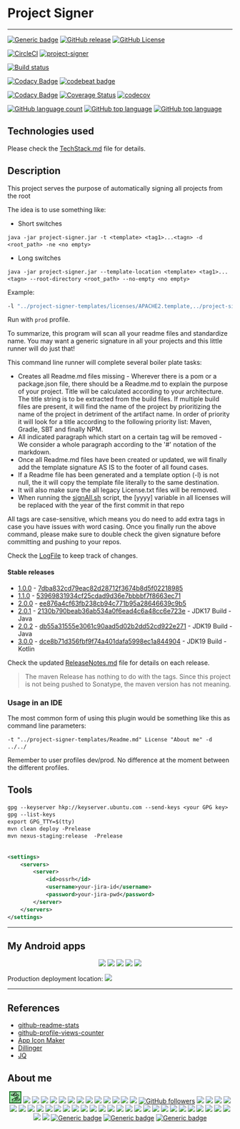# Project Signer

---

[![Generic badge](https://img.shields.io/static/v1.svg?label=GitHub&message=Project%20Signer%20🖋&color=informational)](https://github.com/jesperancinha/project-signer)
[![GitHub release](https://img.shields.io/github/release/jesperancinha/project-signer.svg)](https://github.com/jesperancinha/project-signer/releases)
[![GitHub License](https://img.shields.io/badge/license-Apache%20License%202.0-blue.svg?style=flat)](https://www.apache.org/licenses/LICENSE-2.0)

[![CircleCI](https://circleci.com/gh/jesperancinha/project-signer.svg?style=svg)](https://circleci.com/gh/jesperancinha/project-signer)
[![project-signer](https://github.com/jesperancinha/project-signer/actions/workflows/project-signer.yml/badge.svg)](https://github.com/jesperancinha/project-signer/actions/workflows/project-signer.yml)

[![Build status](https://ci.appveyor.com/api/projects/status/eyx7uhjenc7m6s9j/branch/master?svg=true)](https://ci.appveyor.com/project/jesperancinha/project-signer/branch/master)

[![Codacy Badge](https://api.codacy.com/project/badge/Grade/d423415df34f42bf821ae13a078094c9)](https://www.codacy.com/app/jofisaes/project-signer?utm_source=github.com&amp;utm_medium=referral&amp;utm_content=jesperancinha/project-signer&amp;utm_campaign=Badge_Grade)
[![codebeat badge](https://codebeat.co/badges/bfb0987b-e483-4954-9c3b-24ac488006bd)](https://codebeat.co/projects/github-com-jesperancinha-project-signer-master)

[![Codacy Badge](https://app.codacy.com/project/badge/Coverage/d423415df34f42bf821ae13a078094c9)](https://www.codacy.com/gh/jesperancinha/project-signer/dashboard?utm_source=github.com&utm_medium=referral&utm_content=jesperancinha/project-signer&utm_campaign=Badge_Coverage)
[![Coverage Status](https://coveralls.io/repos/github/jesperancinha/project-signer/badge.svg?branch=master)](https://coveralls.io/github/jesperancinha/project-signer?branch=master)
[![codecov](https://codecov.io/gh/jesperancinha/project-signer/branch/master/graph/badge.svg?token=ErqcT1G5Tq)](https://codecov.io/gh/jesperancinha/project-signer)

[![GitHub language count](https://img.shields.io/github/languages/count/jesperancinha/project-signer.svg)]()
[![GitHub top language](https://img.shields.io/github/languages/top/jesperancinha/project-signer.svg)]()
[![GitHub top language](https://img.shields.io/github/languages/code-size/jesperancinha/project-signer.svg)]()

## Technologies used

Please check the [TechStack.md](TechStack.md) file for details.

## Description

This project serves the purpose of automatically signing all projects from the root

The idea is to use something like:

-   Short switches

```text
java -jar project-signer.jar -t <template> <tag1>...<tagn> -d <root_path> -ne <no empty>
```

-   Long switches

```text
java -jar project-signer.jar --template-location <template> <tag1>...<tagn> --root-directory <root_path> --no-empty <no empty>
```

Example:

```bash
-l "../project-signer-templates/licenses/APACHE2.template,../project-signer-templates/licenses/ISC.template,../project-signer-templates/licenses/MIT.template" -t "../project-signer-templates/Readme.md" -tr "../project-signer-templates/RedirectReadme.md" License "About me" "Achievements" -d ../../
```

Run with `prod` profile.

To summarize, this program will scan all your readme files and standardize name. You may want a generic signature in all your projects and this little runner will do just that!

This command line runner will complete several boiler plate tasks:

-   Creates all Readme.md files missing - Wherever there is a pom or a package.json file, there should be a Readme.md to explain the purpose of your project. Title will be calculated according to your architecture. The title string is to be extracted from the build files. If multiple build files are present, it will find the name of the project by prioritizing the name of the project in detriment of the artifact name. In order of priority it will look for a title according to the following priority list: Maven, Gradle, SBT and finally NPM.
-   All indicated paragraph which start on a certain tag will be removed - We consider a whole paragraph according to the '#' notation of the markdown.
-   Once all Readme.md files have been created or updated, we will finally add the template signature AS IS to the footer of all found cases.
-   If a Readme file has been generated and a template option (-l) is not null, the it will copy the template file literally to the same destination.
-   It will also make sure the all legacy License.txt files will be removed.
-   When running the [signAll.sh](signAll.sh) script, the [yyyy] variable in all licenses will be replaced with the year of the first commit in that repo

All tags are case-sensitive, which means you do need to add extra tags in case you have issues with word casing. Once you finally run the above command, please make sure to double check the given signature before committing and pushing to your repos.

Check the [LogFile](./LogFile.md) to keep track of changes.

#### Stable releases

-   [1.0.0](https://github.com/jesperancinha/project-signer/tree/1.0.0) - [7dba832cd79eac82d28712f3674b8d5f02218985](https://github.com/jesperancinha/project-signer/tree/1.0.0)
-   [1.1.0](https://github.com/jesperancinha/project-signer/tree/1.1.0) - [53969831934cf25cdad9d36e7bbbbf7f8663ec71](https://github.com/jesperancinha/project-signer/tree/1.1.0)
-   [2.0.0](https://github.com/jesperancinha/project-signer/tree/2.0.0) - [ee876a4cf63fb238cb94c771b95a28646639c9b5](https://github.com/jesperancinha/project-signer/tree/2.0.0)
-   [2.0.1](https://github.com/jesperancinha/project-signer/tree/2.0.1) - [2130b790beab36ab534a0f6ead4c6a48cc6e723e](https://github.com/jesperancinha/project-signer/tree/2.0.1) - JDK17 Build - Java
-   [2.0.2](https://github.com/jesperancinha/project-signer/tree/2.0.2) - [db55a31555e3061c90aad5d02b2dd52cd922e271](https://github.com/jesperancinha/project-signer/tree/2.0.2) - JDK19 Build - Java
-   [3.0.0](https://github.com/jesperancinha/project-signer/tree/3.0.0) - [dce8b71d356fbf9f74a401dafa5998ec1a844904](https://github.com/jesperancinha/project-signer/tree/3.0.0) - JDK19 Build - Kotlin

Check the updated [ReleaseNotes.md](ReleaseNotes.md) file for details on each release.

> The maven Release has nothing to do with the tags. Since this project is not being pushed to Sonatype, the maven version has not meaning.

### Usage in an IDE

The most common form of using this plugin would be something like this as command line parameters:

```text
-t "../project-signer-templates/Readme.md" License "About me" -d ../../
```

Remember to user profiles dev/prod. No difference at the moment between the different profiles.

## Tools

```text
gpg --keyserver hkp://keyserver.ubuntu.com --send-keys <your GPG key>
gpg --list-keys
export GPG_TTY=$(tty)
mvn clean deploy -Prelease
mvn nexus-staging:release  -Prelease
```

```xml

<settings>
    <servers>
        <server>
            <id>ossrh</id>
            <username>your-jira-id</username>
            <password>your-jira-pwd</password>
        </server>
    </servers>
</settings>
```

---

## My Android apps

<div align="center">

[![](https://img.shields.io/badge/Matrix%20Anywhere-%230077B5.svg?style=for-the-badge&logo=android&color=0a5d00)](https://github.com/jesperancinha/matrix-anywhere-android)
[![](https://img.shields.io/badge/Base%20Converter-%230077B5.svg?style=for-the-badge&logo=android&color=0a5d00)](https://github.com/jesperancinha/base-converter-android)
[![](https://img.shields.io/badge/Timezone%20Utility-%230077B5.svg?style=for-the-badge&logo=android&color=0a5d00)](https://github.com/jesperancinha/timezone-app-utility-android)
[![](https://img.shields.io/badge/Ping%20App-%230077B5.svg?style=for-the-badge&logo=android&color=0a5d00)](https://github.com/jesperancinha/ping-app-android)
[![](https://img.shields.io/badge/Catcher%20App-%230077B5.svg?style=for-the-badge&logo=android&color=0a5d00)](https://github.com/jesperancinha/catcher-app-android)

</div>


Production deployment location: [![](https://img.shields.io/badge/Google%20Play-%230077B5.svg?style=for-the-badge&logo=googleplay&color=purple)](https://play.google.com/store/apps/developer?id=Joao+Filipe+Sabino+Esperancinha)

---

## References

-   [github-readme-stats](https://github.com/anuraghazra/github-readme-stats)
-   [github-profile-views-counter](https://github.com/antonkomarev/github-profile-views-counter)
-   [App Icon Maker](https://appiconmaker.co/)
-   [Dillinger](https://dillinger.io/)
-   [JQ](https://stedolan.github.io/jq/download/)

## About me

<div align="center">

[![alt text](https://raw.githubusercontent.com/jesperancinha/project-signer/master/project-signer-templates/icons-100/JEOrgLogo-27.png "João Esperancinha Homepage")](http://joaofilipesabinoesperancinha.nl)
[![](https://img.shields.io/badge/youtube-%230077B5.svg?style=for-the-badge&logo=youtube&color=FF0000)](https://www.youtube.com/channel/UCzS_JK7QsZ7ZH-zTc5kBX_g)
[![](https://img.shields.io/badge/Medium-12100E?style=for-the-badge&logo=medium&logoColor=white)](https://medium.com/@jofisaes)
[![](https://img.shields.io/badge/Buy%20Me%20A%20Coffee-%230077B5.svg?style=for-the-badge&logo=buymeacoffee&color=yellow)](https://www.buymeacoffee.com/jesperancinha)
[![](https://img.shields.io/badge/Twitter-%230077B5.svg?style=for-the-badge&logo=twitter&color=white)](https://twitter.com/joaofse)
[![](https://img.shields.io/badge/Mastodon-%230077B5.svg?style=for-the-badge&logo=mastodon&color=afd7f7)](https://masto.ai/@jesperancinha)
[![](https://img.shields.io/badge/Facebook-%230077B5.svg?style=for-the-badge&logo=facebook&color=3b5998)](https://www.facebook.com/joaofisaes/)
[![](https://img.shields.io/badge/Sessionize-%230077B5.svg?style=for-the-badge&logo=sessionize&color=cffff6)](https://sessionize.com/joao-esperancinha)
[![](https://img.shields.io/badge/Instagram-%230077B5.svg?style=for-the-badge&logo=instagram&color=purple)](https://www.instagram.com/joaofisaes)
[![](https://img.shields.io/badge/Tumblr-%230077B5.svg?style=for-the-badge&logo=tumblr&color=192841)](https://jofisaes.tumblr.com)
[![](https://img.shields.io/badge/Spotify-1ED760?style=for-the-badge&logo=spotify&logoColor=white)](https://open.spotify.com/user/jlnozkcomrxgsaip7yvffpqqm)
[![](https://img.shields.io/badge/linkedin-%230077B5.svg?style=for-the-badge&logo=linkedin)](https://www.linkedin.com/in/joaoesperancinha/)
[![](https://img.shields.io/badge/Xing-%230077B5.svg?style=for-the-badge&logo=xing&color=064e40)](https://www.xing.com/profile/Joao_Esperancinha/cv)
[![](https://img.shields.io/badge/YCombinator-%230077B5.svg?style=for-the-badge&logo=ycombinator&color=d0d9cd)](https://news.ycombinator.com/user?id=jesperancinha)
[![GitHub followers](https://img.shields.io/github/followers/jesperancinha.svg?label=Jesperancinha&style=for-the-badge&logo=github&color=grey "GitHub")](https://github.com/jesperancinha)
[![](https://img.shields.io/badge/bitbucket-%230077B5.svg?style=for-the-badge&logo=bitbucket&color=blue)](https://bitbucket.org/jesperancinha)
[![](https://img.shields.io/badge/gitlab-%230077B5.svg?style=for-the-badge&logo=gitlab&color=orange)](https://gitlab.com/jesperancinha)
[![](https://img.shields.io/badge/Sonatype%20Search%20Repos-%230077B5.svg?style=for-the-badge&color=red)](https://central.sonatype.com/search?smo=true&q=org.jesperancinha)
[![](https://img.shields.io/badge/Stack%20Overflow-%230077B5.svg?style=for-the-badge&logo=stackoverflow&color=5A5A5A)](https://stackoverflow.com/users/3702839/joao-esperancinha)
[![](https://img.shields.io/badge/Credly-%230077B5.svg?style=for-the-badge&logo=credly&color=064e40)](https://www.credly.com/users/joao-esperancinha)
[![](https://img.shields.io/badge/Coursera-%230077B5.svg?style=for-the-badge&logo=coursera&color=000080)](https://www.coursera.org/user/da3ff90299fa9297e283ee8e65364ffb)
[![](https://img.shields.io/badge/Docker-%230077B5.svg?style=for-the-badge&logo=docker&color=cyan)](https://hub.docker.com/u/jesperancinha)
[![](https://img.shields.io/badge/Reddit-%230077B5.svg?style=for-the-badge&logo=reddit&color=black)](https://www.reddit.com/user/jesperancinha/)
[![](https://img.shields.io/badge/Hackernoon-%230077B5.svg?style=for-the-badge&logo=hackernoon&color=0a5d00)](https://hackernoon.com/@jesperancinha)
[![](https://img.shields.io/badge/Dev.TO-%230077B5.svg?style=for-the-badge&color=black&logo=dev.to)](https://dev.to/jofisaes)
[![](https://img.shields.io/badge/Code%20Project-%230077B5.svg?style=for-the-badge&logo=codeproject&color=063b00)](https://www.codeproject.com/Members/jesperancinha)
[![](https://img.shields.io/badge/Free%20Code%20Camp-%230077B5.svg?style=for-the-badge&logo=freecodecamp&color=0a5d00)](https://www.freecodecamp.org/jofisaes)
[![](https://img.shields.io/badge/Hackerrank-%230077B5.svg?style=for-the-badge&logo=hackerrank&color=1e2f97)](https://www.hackerrank.com/jofisaes)
[![](https://img.shields.io/badge/LeetCode-%230077B5.svg?style=for-the-badge&logo=leetcode&color=002647)](https://leetcode.com/jofisaes)
[![](https://img.shields.io/badge/Codewars-%230077B5.svg?style=for-the-badge&logo=codewars&color=722F37)](https://www.codewars.com/users/jesperancinha)
[![](https://img.shields.io/badge/CodePen-%230077B5.svg?style=for-the-badge&logo=codepen&color=black)](https://codepen.io/jesperancinha)
[![](https://img.shields.io/badge/HackerEarth-%230077B5.svg?style=for-the-badge&logo=hackerearth&color=00035b)](https://www.hackerearth.com/@jofisaes)
[![](https://img.shields.io/badge/Khan%20Academy-%230077B5.svg?style=for-the-badge&logo=khanacademy&color=00035b)](https://www.khanacademy.org/profile/jofisaes)
[![](https://img.shields.io/badge/Pinterest-%230077B5.svg?style=for-the-badge&logo=pinterest&color=FF0000)](https://nl.pinterest.com/jesperancinha)
[![](https://img.shields.io/badge/Quora-%230077B5.svg?style=for-the-badge&logo=quora&color=FF0000)](https://nl.quora.com/profile/Jo%C3%A3o-Esperancinha)
[![](https://img.shields.io/badge/Google%20Play-%230077B5.svg?style=for-the-badge&logo=googleplay&color=purple)](https://play.google.com/store/apps/developer?id=Joao+Filipe+Sabino+Esperancinha)
[![](https://img.shields.io/badge/Coderbyte-%230077B5.svg?style=for-the-badge&color=blue&logo=coderbyte)](https://coderbyte.com/profile/jesperancinha)
[![](https://img.shields.io/badge/InfoQ-%230077B5.svg?style=for-the-badge&color=blue&logo=coderbyte)](https://www.infoq.com/profile/Joao-Esperancinha.2/)
[![](https://img.shields.io/badge/OCP%20Java%2011-%230077B5.svg?style=for-the-badge&logo=oracle&color=064e40)](https://www.credly.com/badges/87609d8e-27c5-45c9-9e42-60a5e9283280)
[![](https://img.shields.io/badge/OCP%20JEE%207-%230077B5.svg?style=for-the-badge&logo=oracle&color=064e40)](https://www.credly.com/badges/27a14e06-f591-4105-91ca-8c3215ef39a2)
[![](https://img.shields.io/badge/VMWare%20Spring%20Professional%202021-%230077B5.svg?style=for-the-badge&logo=spring&color=064e40)](https://www.credly.com/badges/762fa7a4-9cf4-417d-bd29-7e072d74cdb7)
[![](https://img.shields.io/badge/IBM%20Cybersecurity%20Analyst%20Professional-%230077B5.svg?style=for-the-badge&logo=ibm&color=064e40)](https://www.credly.com/badges/ad1f4abe-3dfa-4a8c-b3c7-bae4669ad8ce)
[![](https://img.shields.io/badge/Deep%20Learning-%230077B5.svg?style=for-the-badge&logo=ibm&color=064e40)](https://www.credly.com/badges/8d27e38c-869d-4815-8df3-13762c642d64)
[![](https://img.shields.io/badge/Certified%20Neo4j%20Professional-%230077B5.svg?style=for-the-badge&logo=neo4j&color=064e40)](https://graphacademy.neo4j.com/certificates/c279afd7c3988bd727f8b3acb44b87f7504f940aac952495ff827dbfcac024fb.pdf)
[![](https://img.shields.io/badge/Certified%20Advanced%20JavaScript%20Developer-%230077B5.svg?style=for-the-badge&logo=javascript&color=064e40)](https://cancanit.com/certified/1462/)
[![](https://img.shields.io/badge/Kong%20Champions-%230077B5.svg?style=for-the-badge&logo=kong&color=064e40)](https://konghq.com/kong-champions)
[![Generic badge](https://img.shields.io/static/v1.svg?label=GitHub&message=JEsperancinhaOrg&color=064e40&style=for-the-badge "jesperancinha.org dependencies")](https://github.com/JEsperancinhaOrg)
[![Generic badge](https://img.shields.io/static/v1.svg?label=All%20Badges&message=Badges&color=064e40&style=for-the-badge "All badges")](https://joaofilipesabinoesperancinha.nl/badges)
[![Generic badge](https://img.shields.io/static/v1.svg?label=Status&message=Project%20Status&color=orange&style=for-the-badge "Project statuses")](https://github.com/jesperancinha/project-signer/blob/master/project-signer-quality/Build.md)

</div>
